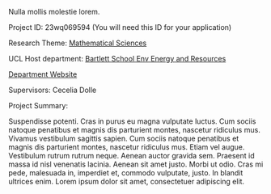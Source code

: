 Nulla mollis molestie lorem.

Project ID: 23wq069594
(You will need this ID for your application)

Research Theme: [Mathematical Sciences](/themes/mathematical-sciences)

UCL Host department: [Bartlett School Env Energy and Resources](/departments/bartlett-school-env-energy-and-resources)

[Department Website](https://www.example.com/dept1)

Supervisors: Cecelia Dolle

Project Summary:

Suspendisse potenti. Cras in purus eu magna vulputate luctus. Cum sociis natoque penatibus et magnis dis parturient montes, nascetur ridiculus mus. Vivamus vestibulum sagittis sapien. Cum sociis natoque penatibus et magnis dis parturient montes, nascetur ridiculus mus. Etiam vel augue. Vestibulum rutrum rutrum neque. Aenean auctor gravida sem. Praesent id massa id nisl venenatis lacinia. Aenean sit amet justo. Morbi ut odio. Cras mi pede, malesuada in, imperdiet et, commodo vulputate, justo. In blandit ultrices enim. Lorem ipsum dolor sit amet, consectetuer adipiscing elit.